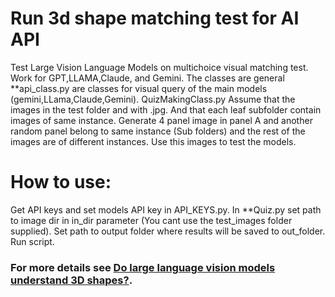 # Run 3d shape matching test for AI API
Test Large Vision Language Models on multichoice visual matching test. Work for GPT,LLAMA,Claude, and Gemini.
The classes are general **api_class.py are classes for visual query of the main models (gemini,LLama,Claude,Gemini).
QuizMakingClass.py Assume that the images in the test folder and with .jpg. And that each leaf subfolder contain images of same instance.
Generate 4 panel image in panel A and another random panel belong to same instance (Sub folders) and the rest of the images are of different instances.
Use this images to test the models.

# How to use:
Get API keys and set models API key in API_KEYS.py.
In **Quiz.py set path to image dir in in_dir parameter (You cant use the test_images folder supplied).
Set path to output folder where results will be saved to out_folder.
Run script.

###  For more details see [Do large language vision models understand 3D shapes?](https://arxiv.org/pdf/2412.10908).
